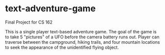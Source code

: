 # text-adventure-game
Final Project for CS 162

This is a single player text-based adventure game. The goal of the game is to take 5 "pictures" of a UFO before the camera battery runs out. Player can traverse between the campground, hiking trails, and four mountain locations to seek the appearance of the unidentified flying object.
